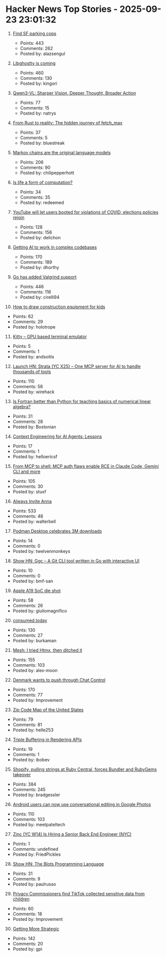 # Hacker News Top Stories - 2025-09-23 23:01:32

1. [Find SF parking cops](https://walzr.com/sf-parking/)
   - Points: 443
   - Comments: 262
   - Posted by: alazsengul

2. [Libghostty is coming](https://mitchellh.com/writing/libghostty-is-coming)
   - Points: 460
   - Comments: 130
   - Posted by: kingori

3. [Qwen3-VL: Sharper Vision, Deeper Thought, Broader Action](https://qwen.ai/blog?id=99f0335c4ad9ff6153e517418d48535ab6d8afef&from=research.latest-advancements-list)
   - Points: 77
   - Comments: 15
   - Posted by: natrys

4. [From Rust to reality: The hidden journey of fetch_max](https://questdb.com/blog/rust-fetch-max-compiler-journey/)
   - Points: 37
   - Comments: 5
   - Posted by: bluestreak

5. [Markov chains are the original language models](https://elijahpotter.dev/articles/markov_chains_are_the_original_language_models)
   - Points: 206
   - Comments: 90
   - Posted by: chilipepperhott

6. [Is life a form of computation?](https://thereader.mitpress.mit.edu/is-life-a-form-of-computation/)
   - Points: 34
   - Comments: 35
   - Posted by: redeemed

7. [YouTube will let users booted for violations of COVID, elections policies rejoin](https://www.businessinsider.com/youtube-reinstate-channels-banned-over-covid-content-policies-2025-9)
   - Points: 128
   - Comments: 156
   - Posted by: delichon

8. [Getting AI to work in complex codebases](https://github.com/humanlayer/advanced-context-engineering-for-coding-agents/blob/main/ace-fca.md)
   - Points: 170
   - Comments: 189
   - Posted by: dhorthy

9. [Go has added Valgrind support](https://go-review.googlesource.com/c/go/+/674077)
   - Points: 446
   - Comments: 116
   - Posted by: cirelli94

10. [How to draw construction equipment for kids](https://alyssarosenberg.substack.com/p/how-to-draw-construction-equipment)
   - Points: 62
   - Comments: 29
   - Posted by: holotrope

11. [Kitty – GPU based terminal emulator](https://sw.kovidgoyal.net/kitty/)
   - Points: 5
   - Comments: 1
   - Posted by: andsoitis

12. [Launch HN: Strata (YC X25) – One MCP server for AI to handle thousands of tools](undefined)
   - Points: 110
   - Comments: 58
   - Posted by: wirehack

13. [Is Fortran better than Python for teaching basics of numerical linear algebra?](https://loiseaujc.github.io/posts/blog-title/fortran_vs_python.html)
   - Points: 31
   - Comments: 28
   - Posted by: Bostonian

14. [Context Engineering for AI Agents: Lessons](https://manus.im/blog/Context-Engineering-for-AI-Agents-Lessons-from-Building-Manus)
   - Points: 17
   - Comments: 1
   - Posted by: helloericsf

15. [From MCP to shell: MCP auth flaws enable RCE in Claude Code, Gemini CLI and more](https://verialabs.com/blog/from-mcp-to-shell/)
   - Points: 105
   - Comments: 30
   - Posted by: stuxf

16. [Always Invite Anna](https://sharif.io/anna-alexei)
   - Points: 533
   - Comments: 48
   - Posted by: walterbell

17. [Podman Desktop celebrates 3M downloads](https://podman-desktop.io/blog/3-million)
   - Points: 14
   - Comments: 0
   - Posted by: twelvenmonkeys

18. [Show HN: Ggc – A Git CLI tool written in Go with interactive UI](https://github.com/bmf-san/ggc/releases/tag/v6.0.0)
   - Points: 10
   - Comments: 0
   - Posted by: bmf-san

19. [Apple A19 SoC die shot](https://chipwise.tech/our-portfolio/apple-a19-dieshot/)
   - Points: 58
   - Comments: 26
   - Posted by: giuliomagnifico

20. [consumed.today](https://consumed.today/)
   - Points: 130
   - Comments: 27
   - Posted by: burkaman

21. [Mesh: I tried Htmx, then ditched it](https://ajmoon.com/posts/mesh-i-tried-htmx-then-ditched-it)
   - Points: 155
   - Comments: 103
   - Posted by: alex-moon

22. [Denmark wants to push through Chat Control](https://netzpolitik.org/2025/internes-protokoll-daenemark-will-chatkontrolle-durchdruecken/)
   - Points: 170
   - Comments: 77
   - Posted by: Improvement

23. [Zip Code Map of the United States](https://engaging-data.com/us-zip-code-map/)
   - Points: 79
   - Comments: 81
   - Posted by: helle253

24. [Triple Buffering in Rendering APIs](https://www.4rknova.com//blog/2025/09/12/triple-buffering)
   - Points: 19
   - Comments: 1
   - Posted by: ibobev

25. [Shopify, pulling strings at Ruby Central, forces Bundler and RubyGems takeover](https://joel.drapper.me/p/rubygems-takeover/)
   - Points: 384
   - Comments: 245
   - Posted by: bradgessler

26. [Android users can now use conversational editing in Google Photos](https://blog.google/products/photos/android-conversational-editing-google-photos/)
   - Points: 110
   - Comments: 103
   - Posted by: meetpateltech

27. [Zinc (YC W14) Is Hiring a Senior Back End Engineer (NYC)](https://app.dover.com/apply/Zinc/4d32fdb9-c3e6-4f84-a4a2-12c80018fe8f/?rs=76643084)
   - Points: 1
   - Comments: undefined
   - Posted by: FriedPickles

28. [Show HN: The Blots Programming Language](https://blots-lang.org/)
   - Points: 31
   - Comments: 9
   - Posted by: paulrusso

29. [Privacy Commissioners find TikTok collected sensitive data from children](https://www.priv.gc.ca/en/opc-news/news-and-announcements/2025/nr-c_250923/)
   - Points: 60
   - Comments: 18
   - Posted by: Improvement

30. [Getting More Strategic](https://cate.blog/2025/09/23/getting-more-strategic/)
   - Points: 142
   - Comments: 20
   - Posted by: gpi

